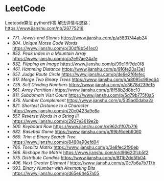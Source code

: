 # LeetCode
Leetcode算法  python作答
解法详情与思路：<https://www.jianshu.com/nb/26775216>

- *771. Jewels and Stones*     <https://www.jianshu.com/p/a5831744ab24>
- *804. Unique Morse Code Words* <https://www.jianshu.com/p/30df8b541ec0>
- *852. Peak Index in a Mountain Array* <https://www.jianshu.com/p/a2e97ae24afe>
- *832. Flipping an Image* <https://www.jianshu.com/p/99c16f7de0f8>
- *461. Hamming Distance* <https://www.jianshu.com/p/916fe20a13e1>
- *657. Judge Route Circle* <https://www.jianshu.com/p/de6e2f6fefec>
- *617. Merge Two Binary Trees* <https://www.jianshu.com/p/a8095c98ec64>
- *728. Self Dividing Numbers* <https://www.jianshu.com/p/c3678d239e15>
- *561. Array Partition I* <https://www.jianshu.com/p/8f58b2d8bc10>
- *811. Subdomain Visit Count* <https://www.jianshu.com/p/5d79b775f0a5>
- *476. Number Complement* <https://www.jianshu.com/p/535ad0daba2a>
- *821. Shortest Distance to a Character* <https://www.jianshu.com/p/20c0423a9e8a>
- *557. Reverse Words in a String III* <https://www.jianshu.com/p/2927e3619e2b>
- *500. Keyboard Row* <https://www.jianshu.com/p/962d1f07b7f6>
- *682. Baseball Game* <https://www.jianshu.com/p/99bf6deb6060>
- *669. Trim a Binary Search Tree* <https://www.jianshu.com/p/8480a90efd04>
- *766. Toeplitz Matrix* <https://www.jianshu.com/p/3e8fec2f90eb>
- *566. Reshape the Matrix* <https://www.jianshu.com/p/d96620fcb5f2>
- *575. Distribute Candies* <https://www.jianshu.com/p/811b2dd5fb04>
- *496. Next Greater Element I* <https://www.jianshu.com/p/0c7b6a7b717b>
- *693. Binary Number with Alternating Bits* <https://www.jianshu.com/p/d65e64e57a05>
